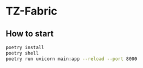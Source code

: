# TZ-Fabric

## How to start

```sh
poetry install
poetry shell
poetry run uvicorn main:app --reload --port 8000
```
